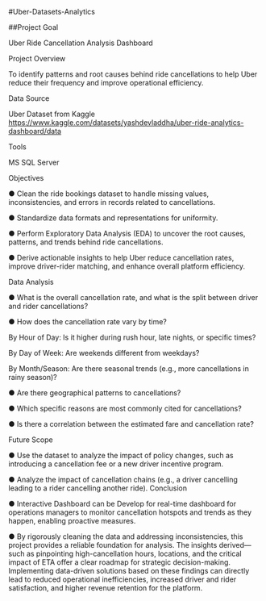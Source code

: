#Uber-Datasets-Analytics 



##Project Goal

Uber Ride Cancellation Analysis Dashboard

Project Overview

To identify patterns and root causes behind ride cancellations to help Uber reduce their frequency and improve operational efficiency.

Data Source

Uber Dataset from Kaggle
https://www.kaggle.com/datasets/yashdevladdha/uber-ride-analytics-dashboard/data

Tools

MS SQL Server

Objectives

● Clean the ride bookings dataset to handle missing values, inconsistencies, and errors in
records related to cancellations.

● Standardize data formats and representations for uniformity.

● Perform Exploratory Data Analysis (EDA) to uncover the root causes, patterns, and trends
behind ride cancellations.

● Derive actionable insights to help Uber reduce cancellation rates, improve driver-rider
matching, and enhance overall platform efficiency.

Data Analysis

● What is the overall cancellation rate, and what is the split between driver and rider
cancellations?

● How does the cancellation rate vary by time?

By Hour of Day: Is it higher during rush hour, late nights, or specific times?

By Day of Week: Are weekends different from weekdays?

By Month/Season: Are there seasonal trends (e.g., more cancellations in rainy season)?

● Are there geographical patterns to cancellations?

● Which specific reasons are most commonly cited for cancellations?

● Is there a correlation between the estimated fare and cancellation rate?

Future Scope

● Use the dataset to analyze the impact of policy changes, such as introducing a cancellation fee
or a new driver incentive program.

● Analyze the impact of cancellation chains (e.g., a driver cancelling leading to a rider cancelling
another ride).
Conclusion

● Interactive Dashboard can be Develop for real-time dashboard for operations managers to
monitor cancellation hotspots and trends as they happen, enabling proactive measures.

● By rigorously cleaning the data and addressing inconsistencies, this project provides a reliable
foundation for analysis. The insights derived—such as pinpointing high-cancellation hours,
locations, and the critical impact of ETA offer a clear roadmap for strategic decision-making.
Implementing data-driven solutions based on these findings can directly lead to reduced
operational inefficiencies, increased driver and rider satisfaction, and higher revenue retention
for the platform.
